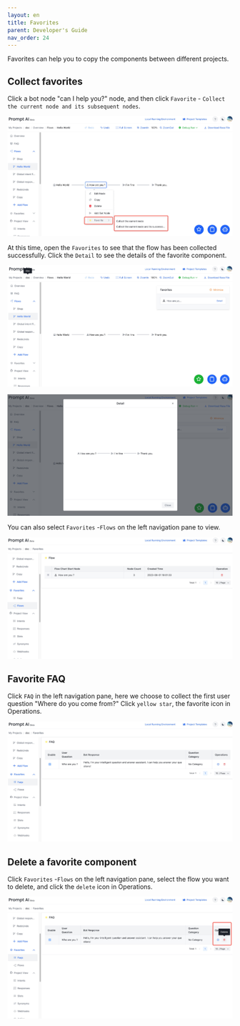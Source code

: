 ```yaml
---
layout: en
title: Favorites
parent: Developer's Guide
nav_order: 24
---
```

Favorites can help you to copy the components between different projects.

<!---
## Favorite single node
Open the `Favorites` to see the collection. Click the `Details` to see the details of the favorite node. 
![04-favorite](/assets/images/tutorial/favorite/04-favorite.png)

![05-favorite](/assets/images/tutorial/favorite/05-favorite.png)

You can also click `Favorites` -`Flows `on the left pane to check. 

![06-favorite](/assets/images/tutorial/favorite/06-favorite.png)

--->

## Collect favorites 
Click a bot node "can I help you?" node, and then click `Favorite` - `Collect the current node and its subsequent nodes`.

![01-favorite](/assets/images/tutorial/favorites_do_favorite.jpg)

At this time, open the `Favorites` to see that the flow has been collected successfully. Click the `Detail` to see the details of the favorite component. 

![02-favorite](/assets/images/tutorial/favorites_do_favorite_success.jpg)

![03-favorite](/assets/images/tutorial/favorites_do_favorite_success_info.jpg)

You can also select `Favorites` -`Flows` on the left navigation pane to view. 

![06-favorite](/assets/images/tutorial/favorites_flow_list.jpg)

## Favorite FAQ
Click `FAQ` in the left navigation pane, here we choose to collect the first user question "Where do you come from?" Click `yellow star`, the favorite icon in Operations. 

![09-favorite](/assets/images/tutorial/favorites_faq_list.jpg)

## Delete a favorite component
Click `Favorites` -`Flows` on the left navigation pane, select the flow you want to delete, and click the `delete` icon in Operations. 

![07-favorite](/assets/images/tutorial/favorites_delete.jpg)

<!--- 
## Cancel Favorite FAQ
Click the `Favorites` -`Flows`on the left, select the node you want to cancel the collection, and click the `Operation` icon to cancel the collection
![08-favorite](/assets/images/tutorial/favorite/08-favorite.png)
--->
